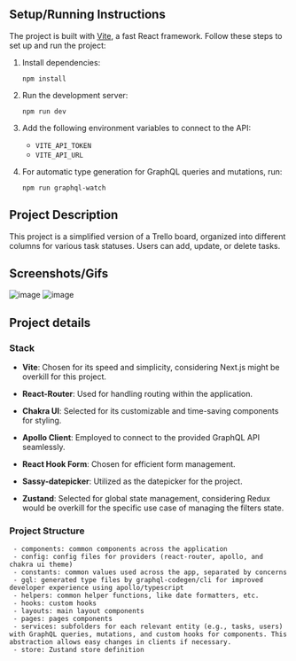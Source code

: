 ## Setup/Running Instructions

The project is built with [Vite](https://vitejs.dev/), a fast React framework. Follow these steps to set up and run the project:

1. Install dependencies:
    
    `npm install`
    
2. Run the development server:
    
    `npm run dev`
    
3. Add the following environment variables to connect to the API:
    
    - `VITE_API_TOKEN`
    - `VITE_API_URL`
  
4. For automatic type generation for GraphQL queries and mutations, run:
    
    `npm run graphql-watch`
    

## Project Description

This project is a simplified version of a Trello board, organized into different columns for various task statuses. Users can add, update, or delete tasks.

## Screenshots/Gifs

![image](https://github.com/gamanc/ravn-code-challenge/assets/80120863/a696b87e-9ee2-4959-b4fe-911f277b38b9)
![image](https://github.com/gamanc/ravn-code-challenge/assets/80120863/9211630f-8558-4bfe-b9d2-a5ff452b044a)


## Project details

### Stack

- **Vite**: Chosen for its speed and simplicity, considering Next.js might be overkill for this project.
    
- **React-Router**: Used for handling routing within the application.
    
- **Chakra UI**: Selected for its customizable and time-saving components for styling.
    
- **Apollo Client**: Employed to connect to the provided GraphQL API seamlessly.
    
- **React Hook Form**: Chosen for efficient form management.
    
- **Sassy-datepicker**: Utilized as the datepicker for the project.
    
- **Zustand**: Selected for global state management, considering Redux would be overkill for the specific use case of managing the filters state.
    

### Project Structure


```- assets: static images and icons 
 - components: common components across the application
 - config: config files for providers (react-router, apollo, and chakra ui theme)
 - constants: common values used across the app, separated by concerns
 - gql: generated type files by graphql-codegen/cli for improved developer experience using apollo/typescript
 - helpers: common helper functions, like date formatters, etc.
 - hooks: custom hooks
 - layouts: main layout components
 - pages: pages components
 - services: subfolders for each relevant entity (e.g., tasks, users) with GraphQL queries, mutations, and custom hooks for components. This abstraction allows easy changes in clients if necessary.
 - store: Zustand store definition
```

